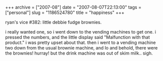 +++
archive = ["2007-08"]
date = "2007-08-07T22:13:00"
tags = ["personal"]
slug = "1186524780"
title = "happiness"
+++

ryan's vice #382: little debbie fudge brownies.

i really wanted one, so i went down to the vending machines to get one.
i pressed the numbers, and the little display said "Malfunction with that
product." i was pretty upset about that. then i went to a vending machine
two down from the usual brownie machine, and lo and behold, there were the
brownies! hurray! but the drink machine was out of skim milk.. sigh.

